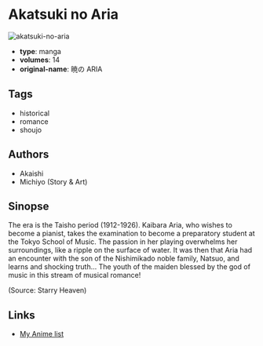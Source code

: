 # Akatsuki no Aria

![akatsuki-no-aria](https://cdn.myanimelist.net/images/manga/3/155570.jpg)

-   **type**: manga
-   **volumes**: 14
-   **original-name**: 暁の ARIA

## Tags

-   historical
-   romance
-   shoujo

## Authors

-   Akaishi
-   Michiyo (Story & Art)

## Sinopse

The era is the Taisho period (1912-1926). Kaibara Aria, who wishes to become a pianist, takes the examination to become a preparatory student at the Tokyo School of Music. The passion in her playing overwhelms her surroundings, like a ripple on the surface of water. It was then that Aria had an encounter with the son of the Nishimikado noble family, Natsuo, and learns and shocking truth... The youth of the maiden blessed by the god of music in this stream of musical romance!

(Source: Starry Heaven)

## Links

-   [My Anime list](https://myanimelist.net/manga/7530/Akatsuki_no_Aria)
